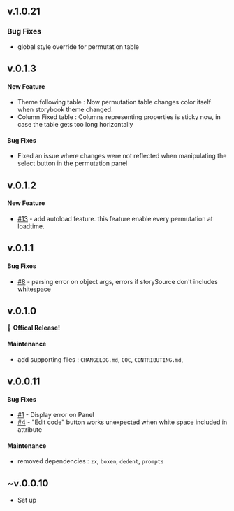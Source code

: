 ## v.1.0.21

### Bug Fixes

- global style override for permutation table

## v.0.1.3

#### New Feature

- Theme following table : Now permutation table changes color itself when storybook theme changed.
- Column Fixed table : Columns representing properties is sticky now, in case the table gets too long horizontally

#### Bug Fixes

- Fixed an issue where changes were not reflected when manipulating the select button in the permutation panel

## v.0.1.2

#### New Feature

- [#13](https://github.com/daimresearch/sb-addon-permutation-table/issues/13) - add autoload feature. this feature enable every permutation at loadtime.

## v.0.1.1

#### Bug Fixes

- [#8](https://github.com/daimresearch/sb-addon-permutation-table/issues/8) - parsing error on object args, errors if storySource don't includes whitespace

## v.0.1.0

🎉 **Offical Release!**

#### Maintenance

- add supporting files : `CHANGELOG.md`, `COC`, `CONTRIBUTING.md`,

## v.0.0.11

#### Bug Fixes

- [#1](https://github.com/daimresearch/sb-addon-permutation-table/issues/1) - Display error on Panel
- [#4](https://github.com/daimresearch/sb-addon-permutation-table/issues/4) - "Edit code" button works unexpected when white space included in attribute

#### Maintenance

- removed dependencies : `zx`, `boxen`, `dedent`, `prompts`

## ~v.0.0.10

- Set up
